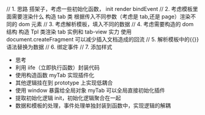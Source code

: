 // 1. 思路 搭架子，考虑一些初始化函数， init render bindEvent
// 2. 考虑模板里面需要渲染什么 构造 tab 类 根据传入不同参数（考虑是 tab,还是 page）渲染不同的 dom 元素
// 3. 考虑解析模板，填入不同的数据
// 4. 考虑需要构造的 dom 结构 构造 Tpl 类渲染 tab 实例和 tab-view 实力 <!-- 这里要构造这样一个dom结构 --> 使用 document.createFragment 可以减少插入文档造成的回流
// 5. 解析模板中的{{}} 语法替换为数据
// 6. 绑定事件
// 7. 添加样式

- 思考
- 利用 iife（立即执行函数）封装代码
- 使用构造函数 myTab 实现插件化
- 其他逻辑挂在到 prototype 上实现低耦合
- 使用 window 暴露给全局对象 myTab 可以全局直接初始化插件
- 提取初始化逻辑 init，初始化逻辑聚合在一起
- 数据和模板的处理，事件处理单独封装到函数中，实现逻辑的解耦
